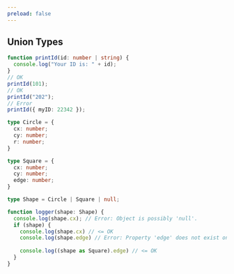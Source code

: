 ```yaml
---
preload: false
---
```


<style>
.click_section_10.slidev-vclick-prior {
  display: none;
}
.click_section_10.slidev-vclick-current {
  display: block;
}
</style>

## Union Types

<v-clicks>
<div class="click_section_10">

```ts
function printId(id: number | string) {
  console.log("Your ID is: " + id);
}
// OK
printId(101);
// OK
printId("202");
// Error
printId({ myID: 22342 });
```

</div>

<div class="click_section_10">

```ts
type Circle = {
  cx: number;
  cy: number;
  r: number;
}

type Square = {
  cx: number;
  cy: number;
  edge: number;
}

type Shape = Circle | Square | null;

function logger(shape: Shape) {
  console.log(shape.cx); // Error: Object is possibly 'null'.
  if (shape) {
    console.log(shape.cx) // <= OK
    console.log(shape.edge) // Error: Property 'edge' does not exist on type 'Circle | Square'.
    
    console.log((shape as Square).edge) // <= OK
  }
}
```

</div>
</v-clicks>
